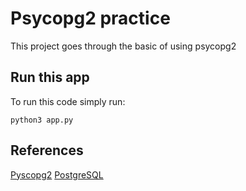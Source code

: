 # Psycopg2 practice
This project goes through the basic of using psycopg2
## Run this app
To run this code simply run:
```
python3 app.py
```
## References
[Pyscopg2](https://www.psycopg.org/)
[PostgreSQL](https://www.postgresql.org/)